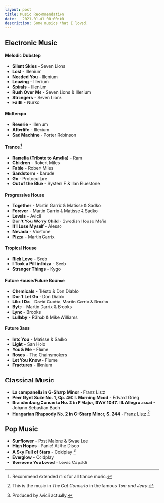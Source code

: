```yaml
---
layout: post
title: Music Recommendation
date:   2021-01-01 00:00:00
description: Some musics that I loved.
---
```


## Electronic Music
#### Melodic Dubstep
- **Silent Skies** - Seven Lions
- **Lost** - Illenium
- **Needed You** - Illenium
- **Leaving** - Illenium
- **Spirals** - Illenium
- **Rush Over Me** - Seven Lions & Illenium
- **Strangers** - Seven Lions
- **Faith** - Nurko

#### Midtempo
- **Reverie** - Illenium
- **Afterlife** - Illenium
- **Sad Machine** - Porter Robinson

#### Trance [^trance]
- **Ramelia (Tribute to Amelia)** - Ram
- **Children** - Robert Miles
- **Fable** - Robert Miles
- **Sandstorm** - Darude
- **Go** - Protoculture
- **Out of the Blue** - System F & Ilan Bluestone

#### Progressive House
- **Together** - Martin Garrix & Matisse & Sadko
- **Forever** - Martin Garrix & Matisse & Sadko
- **Levels** - Avicii
- **Don't You Worry Child** - Swedish House Mafia
- **If I Lose Myself** - Alesso
- **Nevada** - Vicetone
- **Pizza** - Martin Garrix

#### Tropical House
- **Rich Love** - Seeb
- **I Took a Pill in Ibiza** - Seeb
- **Stranger Things** - Kygo

#### Future House/Future Bounce
- **Chemicals** - Ti&euml;sto & Don Diablo
- **Don't Let Go** - Don Diablo
- **Like I Do** - David Guetta, Martin Garrix & Brooks
- **Byte** - Martin Garrix & Brooks
- **Lynx** - Brooks
- **Lullaby** - R3hab & Mike Williams

#### Future Bass
- **Into You** - Matisse & Sadko
- **Light** - San Holo
- **You & Me** - Flume
- **Roses** - The Chainsmokers
- **Let You Know** - Flume
- **Fractures** - Illenium

## Classical Music
- **La campanella in G-Sharp Minor** - Franz Listz
- **Peer Gynt Suite No. 1, Op. 46: I. Morning Mood** - Edvard Grieg
- **Brandenburg Concerto No. 2 in F Major, BWV 1047: III. Allegro assai** - Johann Sebastian Bach
- **Hungarian Rhapsody No. 2 in C-Sharp Minor, S. 244** - Franz Listz [^cat]

## Pop Music
- **Sunflower** - Post Malone & Swae Lee
- **High Hopes** - Panic! At the Disco
- **A Sky Full of Stars** - Coldplay [^a]
- **Everglow** - Coldplay
- **Someone You Loved** - Lewis Capaldi

[^trance]: Recommend extended mix for all trance music.
[^cat]: This is the music in *The Cat Concerto* in the famous *Tom and Jerry*.
[^a]: Produced by Avicii actually.

